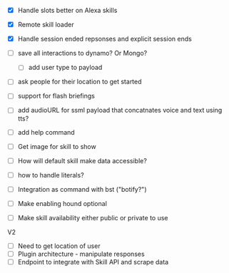 - [X] Handle slots better on Alexa skills
- [X] Remote skill loader
- [X] Handle session ended repsonses and explicit session ends
- [ ] save all interactions to dynamo? Or Mongo?
    - [ ] add user type to payload
- [ ] ask people for their location to get started
- [ ] support for flash briefings
- [ ] add audioURL for ssml payload that concatnates voice and text using tts?
- [ ] add help command
- [ ] Get image for skill to show
- [ ] How will default skill make data accessible?
- [ ] how to handle literals?

- [ ] Integration as command with bst ("botify?")
- [ ] Make enabling hound optional
- [ ] Make skill availability either public or private to use

V2
- [ ] Need to get location of user
- [ ] Plugin architecture - manipulate responses
- [ ] Endpoint to integrate with Skill API and scrape data
